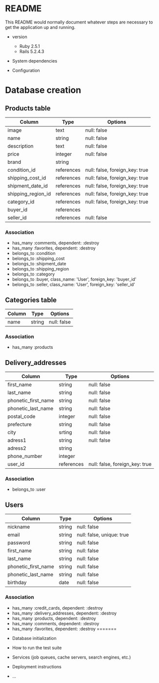 
# README

This README would normally document whatever steps are necessary to get the
application up and running.


* version
  - Ruby 2.5.1
  - Rails 5.2.4.3

* System dependencies

* Configuration

# Database creation

## Products table
|Column|Type|Options|
|------|----|-------|
|image|text|null: false|
|name|string|null: false|
|description|text|null: false|
|price|integer|null: false|
|brand|string||
|condition_id|references|null: false, foreign_key: true|
|shipping_cost_id|references|null: false, foreign_key: true|
|shipment_date_id|references|null: false, foreign_key: true|
|shipping_region_id|references|null: false, foreign_key: true|
|category_id|references|null: false, foreign_key: true|
|buyer_id|references||
|seller_id|references|null: false|

### Association
- has_many :comments, dependent: :destroy
- has_many :favorites, dependent: :destroy
- belongs_to :condition
- belongs_to :shipping_cost
- belongs_to :shipment_date
- belongs_to :shipping_region
- belongs_to :category
- belongs_to :buyer, class_name: 'User', foreign_key: 'buyer_id'
- belongs_to :seller, class_name: 'User', foreign_key: 'seller_id'

## Categories table
|Column|Type|Options|
|------|----|-------|
|name|string|null: false|

### Association
- has_many :products


## Delivery_addresses
|Column|Type|Options|
|------|----|-------|
|first_name|string|null: false|
|last_name|string|null: false|
|phonetic_first_name|string|null: false|
|phonetic_last_name|string|null: false|
|postal_code|integer|null: false|
|prefecture|string|null: false|
|city|srting|null: false|
|adress1|string|null: false|
|adress2|string||
|phone_number|integer||
|user_id|references|null: false, foreign_key: true|

### Association
- belongs_to :user


## Users
|Column|Type|Options|
|------|----|-------|
|nickname|string|null: false|
|email|string|null: false, unique: true|
|password|string|null: false|
|first_name|string|null: false|
|last_name|string|null: false|
|phonetic_first_name|string|null: false|
|phonetic_last_name|string|null: false|
|birthday|date|null: false|

### Association
- has_many :credit_cards, dependent: :destroy
- has_many :delivery_addresses, dependent: :destroy
- has_many :products, dependent: :destroy
- has_many :comments, dependent: :destroy
- has_many :favorites, dependent: :destroy
=======
* Database initialization

* How to run the test suite

* Services (job queues, cache servers, search engines, etc.)

* Deployment instructions

* ...


